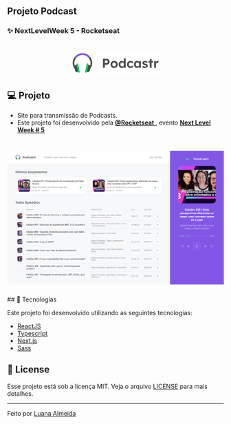 ## Projeto Podcast 

### ✨ NextLevelWeek 5 - Rocketseat

<h1 align="center">
    <img alt="PlantManager" title="Podcast" src="https://github.com/luanaAlm/podcast-nlw5/blob/main/public/logo.svg" height="50"  />
</h1>

## 💻 Projeto

 - Site para transmissão de Podcasts.
 - Este projeto foi desenvolvido pela **[ @Rocketseat ](https://github.com/Rocketseat)** , evento **[ Next Level Week # 5 ](https://nextlevelweek.com/)**
<h1 align = "center">
    <img alt = "ProjetoPodcast" title = "Podcast Projeto" src = "https://github.com/luanaAlm/podcast-nlw5/blob/main/public/img-git/screencapture.png" />
</h1>
## 🧪 Tecnologias

Este projeto foi desenvolvido utilizando as seguintes tecnologias:

- [ReactJS](https://reactjs.org/)
- [Typescript](https://www.typescriptlang.org/)
- [Next.js](https://nextjs.org/)
- [Sass](https://sass-lang.com/)

## 📝 License

Esse projeto está sob a licença MIT. Veja o arquivo [LICENSE](https://github.com/SantanaDeveloper/podcastr-nlw-5/blob/main/LICENSE.md) para mais detalhes.

<hr>

Feito por [Luana Almeida](https://github.com/luanaAlm) 

